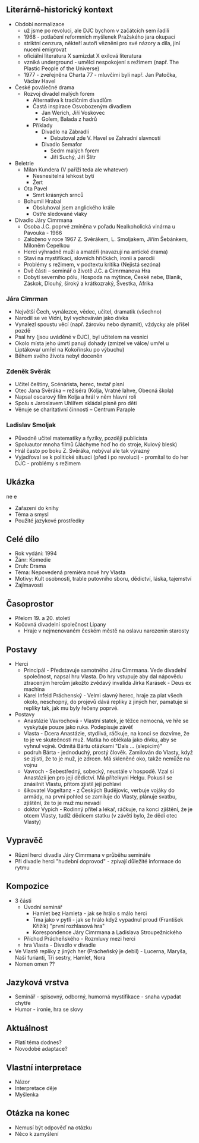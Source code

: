 ## Literárně-historický kontext
- Období normalizace
	- už jsme po revoluci, ale DJC bychom v začátcích sem řadili
	- 1968 - potlačení reformních myšlenek Pražského jara okupací
	- striktní cenzura, někteří autoři vězněni pro své názory a díla, jiní nuceni emigrovat
	- oficiální literatura X samizdat X exilová literatura
	- vzniká underground - umělci nespokojení s režimem (např. The Plastic People of the Universe)
	- 1977 - zveřejněna Charta 77 - mluvčími byli např. Jan Patočka, Václav Havel
- České poválečné drama
	- Rozvoj divadel malých forem
		- Alternativa k tradičním divadlům
		- Častá inspirace Osvobozeným divadlem
			- Jan Werich, Jiří Voskovec
			- Golem, Balada z hadrů
		- Příklady
			- Divadlo na Zábradlí
				- Debutoval zde V. Havel se Zahradní slavností
			- Divadlo Semafor
				- Sedm malých forem
				- Jiří Suchý, Jiří Šlitr
- Beletrie
	- Milan Kundera (V paříži teda ale whatever)
		- Nesnesitelná lehkost bytí
		- Žert
	- Ota Pavel
		- Smrt krásných srnců
	- Bohumil Hrabal
		- Obsluhoval jsem anglického krále
		- Ostře sledované vlaky
-  Divadlo Járy Cimrmana
	- Osoba J.C. poprvé zmíněna v pořadu Nealkoholická vinárna u Pavouka - 1966 
	-  Založeno v roce 1967 Z. Svěrákem, L. Smoljakem, Jiřím Šebánkem, Miloněm Čepelkou
	- Herci výhradně muži a amatéři (navazují na antické drama)
	- Staví na mystifikaci, slovních hříčkách, ironii a parodii
	- Problémy s režimem, v podtextu kritika (Nejistá sezóna)
	- Dvě části – seminář o životě J.C. a Cimrmanova Hra
	- Dobytí severního pólu, Hospoda na mýtince, České nebe, Blaník, Záskok, Dlouhý, široký a krátkozraký, Švestka, Afrika

### Jára Cimrman
- Největší Čech, vynálezce, vědec, učitel, dramatik (všechno)
- Narodil se ve Vídni, byl vychováván jako dívka
- Vynalezl spoustu věcí (např. žárovku nebo dynamit), vždycky ale přišel pozdě
- Psal hry (jsou uváděné v DJC), byl učitelem na vesnici
- Okolo místa jeho úmrtí panují dohady (zmizel ve válce/ umřel u Liptákova/ umřel na Kokořínsku po výbuchu)
- Během svého života nebyl doceněn
### Zdeněk Svěrák
- Učitel češtiny, Scénárista, herec, textař písní
- Otec Jana Svěráka – režiséra (Kolja, Vratné lahve, Obecná škola)
- Napsal oscarový film Kolja a hrál v něm hlavní roli
- Spolu s Jaroslavem Uhlířem skládal písně pro děti
- Věnuje se charitativní činnosti – Centrum Paraple
### Ladislav Smoljak
- Původně učitel matematiky a fyziky, později publicista
- Spoluautor mnoha filmů (Jáchyme hoď ho do stroje, Kulový blesk)
- Hrál často po boku Z. Svěráka, nebýval ale tak výrazný
- Vyjadřoval se k politické situaci (před i po revoluci) - promítal to do her DJC - problémy s režimem

## Ukázka
ne e
- Zařazení do knihy
- Téma a smysl
- Použité jazykové prostředky

## Celé dílo
- Rok vydání: 1994
- Žánr: Komedie
- Druh: Drama
- Téma: Nepovedená premiéra nové hry Vlasta
- Motivy: Kult osobnosti, trable putovního sboru, dědictví, láska, tajemství
- Zajímavosti

## Časoprostor
- Přelom 19. a 20. století
- Kočovná divadelní společnost Lipany
	- Hraje v nejmenovaném českém městě na oslavu narozenin starosty

## Postavy
- Herci
	- Principál - Představuje samotného Járu Cimrmana. Vede divadelní společnost, napsal hru Vlasta. Do hry vstupuje aby dal nápovědu ztraceným hercům jakožto zvědavý invalida Jirka Karásek - Deus ex machina
	- Karel Infeld Práchenský - Velmi slavný herec, hraje za plat všech okolo, neschopný, do projevů dává repliky z jiných her, pamatuje si repliky tak, jak mu byly řečeny poprvé.
- Postavy
	- Anastázie Vavrochová - Vlastní statek, je těžce nemocná, ve hře se vyskytuje pouze jako ruka. Podepisuje závěť
	- Vlasta - Dcera Anastázie, stydlivá, ráčkuje, na konci se dozvíme, že to je ve skutečnosti muž. Matka ho oblékala jako dívku, aby se vyhnul vojně. Odmítá Bártu otázkami "Dals ... (slepicím)"
	- podruh Bárta - jednoduchý, prostý člověk. Zamilován do Vlasty, když se zjistí, že to je muž, je zdrcen. Má skleněné oko, takže nemůže na vojnu
	- Vavroch - Sebestředný, sobecký, neustále v hospodě. Vzal si Anastázii jen pro její dědictví. Má přítelkyni Helgu. Pokusil se znásilnit Vlastu, přitom zjistil její pohlaví
	- šikovatel Vogeltanz - z Českých Budějovic, verbuje vojáky do armády, na první pohled se zamiluje do Vlasty, plánuje svatbu, zjištění, že to je muž mu nevadí
	- doktor Vypich - Rodinný přítel a lékař, ráčkuje, na konci zjištění, že je otcem Vlasty, tudíž dědicem statku (v závěti bylo, že dědí otec Vlasty)

## Vypravěč
- Různí herci divadla Járy Cimrmana v průběhu semináře
- Při divadle herci "hudební doprovod" - zpívají důležité informace do rytmu 

## Kompozice
- 3 části
	- Úvodní seminář
		- Hamlet bez Hamleta - jak se hrálo s málo herci
		- Tma jako v pytli - jak se hrálo když vypadnul proud (František Křižík) "první rozhlasová hra"
		- Korespondence Járy Cimrmana a Ladislava Stroupežnického
	- Příchod Prácheňského - Rozmluvy mezi herci
	- hra Vlasta - Divadlo v divadle
- Ve Vlastě repliky z jiných her (Prácheňský je debil)  - Lucerna, Maryša, Naši furianti, Tři sestry, Hamlet, Nora
- Nomen omen ??

## Jazyková vrstva
- Seminář - spisovný, odborný, humorná mystifikace - snaha vypadat chytře
- Humor - ironie, hra se slovy

## Aktuálnost
- Platí téma dodnes?
- Novodobé adaptace?

## Vlastní interpretace
- Názor
- Interpretace děje
- Myšlenka

## Otázka na konec
- Nemusí být odpověď na otázku
- Něco k zamyšlení